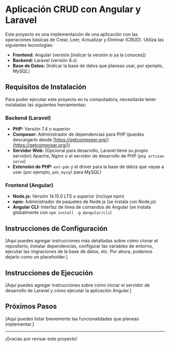 # Aplicación CRUD con Angular y Laravel

Este proyecto es una implementación de una aplicación con las operaciones básicas de Crear, Leer, Actualizar y Eliminar (CRUD). Utiliza las siguientes tecnologías:

- **Frontend:** Angular (versión [indicar la versión si ya la conoces])
- **Backend:** Laravel (versión 8.x)
- **Base de Datos:** [Indicar la base de datos que planeas usar, por ejemplo, MySQL]

## Requisitos de Instalación

Para poder ejecutar este proyecto en tu computadora, necesitarás tener instaladas las siguientes herramientas:

### Backend (Laravel)

- **PHP:** Versión 7.4 o superior
- **Composer:** Administrador de dependencias para PHP (puedes descargarlo desde [https://getcomposer.org/](https://getcomposer.org/))
- **Servidor Web:** (Opcional para desarrollo, Laravel tiene su propio servidor) Apache, Nginx o el servidor de desarrollo de PHP (`php artisan serve`)
- **Extensión de PHP:** `ext-pdo` y el driver para la base de datos que vayas a usar (por ejemplo, `pdo_mysql` para MySQL)

### Frontend (Angular)

- **Node.js:** Versión 14.15.0 LTS o superior (incluye npm)
- **npm:** Administrador de paquetes de Node.js (se instala con Node.js)
- **Angular CLI:** Interfaz de línea de comandos de Angular (se instala globalmente con `npm install -g @angular/cli`)

## Instrucciones de Configuración

[Aquí puedes agregar instrucciones más detalladas sobre cómo clonar el repositorio, instalar dependencias, configurar las variables de entorno, ejecutar las migraciones de la base de datos, etc. Por ahora, podemos dejarlo como un placeholder.]

## Instrucciones de Ejecución

[Aquí puedes agregar instrucciones sobre cómo iniciar el servidor de desarrollo de Laravel y cómo ejecutar la aplicación Angular.]

## Próximos Pasos

[Aquí puedes listar brevemente las funcionalidades que planeas implementar.]

---

¡Gracias por revisar este proyecto!
